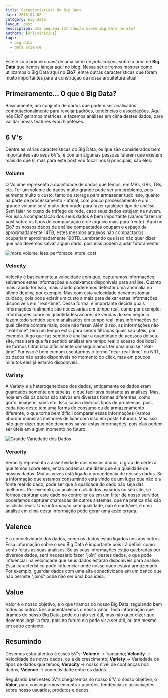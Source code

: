 ```yaml
---
title: Caracteristicas de Big Data
date: 2018-04-02
category: big-data
layout: post
description: Uma pequena introdução sobre Big Data no Elo7
authors: [ericvinicius]
tags:
  - big data
  - data science
---
```


Este é só o primeiro *post* de uma série de *publicações* sobre a área de **Big Data** que iremos lançar aqui no blog. Nessa série iremos mostrar como utilizamos o Big Data aqui no **Elo7**, entre outras características que foram muito importantes para a construção da nossa arquitetura atual.

## Primeiramente... O que é Big Data?

Basicamente, um conjunto de dados que podem ser analisados computacionalmente para revelar padrões, tendências e associações. Aqui nós Elo7 geramos métricas, e fazemos análises em cima destes dados, para validar novas features e/ou hipóteses.

## 6 V's

Dentre as várias características do Big Data, os que são considerados bem importantes são seus 6V's, é comum algumas pessoas falarem que existem mais do que 6, mas para este post vou focar nos 6 principais, são eles:

### Volume

O Volume representa a quantidade de dados que temos, em MBs, GBs, TBs, etc. Ter um volume de dados muito grande pode ser um problema, pois aumenta muito o custo, tanto de storage para armazenar tudo isso, quanto na parte de processamento - afinal, com pouco processamento e um grande volume será muito demorado para fazer qualquer tipo de análise. Sem falar no custo de tráfego de rede, caso seus dados estejam na nuvem. Por isso a compactação dos seus dados é bem importante (vamos fazer um post sobre os tipos de compactação e de arquivo mais para frente). Aqui no Elo7 os nossos dados de análise compactados ocupam o espaço de aproximadamente 14TB, estes mesmos arquivos não compactados ocupariam aproximadamente 190TB.
Lembrando que isso não quer dizer que não devemos salvar algum dado, pois elas podem ajudar futuramente.

![more_volume_less_perfomace_more_cost](../images/more_volume_less_perfomace_more_cost.png)

### Velocity

Velocity é basicamente a velocidade com que, capturamos informações, salvamos estas informações e a deixamos disponíveis para análise. Quanto mais rápido for isso, mais rápido poderemos detectar uma anomalia no último deploy, por exemplo. Mas com esta velocidade devemos tomar cuidado, pois pode existir um custo a mais para deixar estas informações disponíveis em "real-time". Dessa forma, é importante decidir quais informações realmente são necessárias em tempo real, como por exemplo: informações sobre as quantidades/valores de vendas do seu negócio fazem todo sentido serem analisados em tempo real, mas informações de qual cliente compra mais, pode não fazer. Além disso, as informações não "real-time", tem um tempo extra para serem filtradas quais são úteis, por exemplo. Algo que faz sentido é analisar a quantidade de acessos do seu site, mas será que faz sentido analisar em tempo real o acesso dos bots? Se formos filtrar isso dificilmente conseguiriamos ter uma analise "real-time" Por isso é bem comum escutarmos o termo "near-real-time" ou NRT, os dados não estão disponíveis no momento do click, mas em poucos minutos eles já estarão disponíveis.

### Variety

A Variety é a heterogeneidade dos dados, antigamente os dados eram guardados somente em tabelas, o que facilitava bastante as análises. Mas, hoje em dia os dados são salvos em diversas formas diferentes, como grafo, imagens, sons etc. Isso causa diversos tipos de problemas, pois, cada tipo deste tem uma forma de consumo ou de armazenamento diferente, o que torna  bem difícil comparar essas informações (vamos abordar maneiras melhores de lidar com isso em posts futuros).
Mas isso não quer dizer que não devemos salvar estas informações, pois elas podem ser úteis em algum momento no futuro.

![Grande Variedade dos Dados](../images/variety_of_datas.png)

### Veracity

Veracity representa a assertividade dos nossos dados, o grau de certeza que temos sobre eles, então podemos até dizer que é a qualidade de nossos dados. Muitas vezes está ligado à procedência de nossos dados. Se a informação que estamos consumindo está vindo de um lugar que não é a fonte real do dado, pode ser que a qualidade do dado não seja das melhores. Por exemplo, ao analisar o click dos usuários no seu site, se formos capturar este dado no controller ou em um filter de nosso servidor, poderíamos capturar chamadas de outros sistemas, que na prática não são os clicks reais. Uma informação sem qualidade, não é confiável, e uma análise em cima desta informação pode gerar uma ação errada.

## Valence

É a conectividade dos dados, como os dados estão ligados uns aos outros. Essa informação sobre o seu Big Data é importante pois irá definir como serão feitas as suas análises. Se as suas informações estão quebradas por diversos dados, será necessário fazer "join" destes dados, o que pode influenciar na velocidade que seus dados estarão disponíveis para analise. Essa característica pode influenciar onde nosso dado estará armazenado. Por exemplo, guardar dados com uma alta conectividade em um banco que não permite "joins" pode não ser uma boa ideia.

## Value

Valor é o nosso objetivo, é o que tiramos do nosso Big Data, regulando bem todos os outros 5Vs aumentaremos o nosso valor. Toda informação que tiramos de nosso Big Data, pode ou não ser útil, mas não quer dizer que devemos jogá-la fora, pois no futuro ela pode vir a ser útil, ou até mesmo em outro contexto.

## Resumindo

Devemos estar atentos à esses 5V's:
**Volume** -> Tamanho;
**Velocity** -> Velocidade de novos dados, ou a de crescimento;
**Variety** -> Variedade de tipos de dados que temos;
**Veracity** -> nosso nivel de confianças nos dados;
**Valence** -> conectividade entre os dados.

Regulando bem estes 5V's chegaremos no nosso 6˚V, o nosso objetivo, o **Valor**, para conseguirmos encontrar padrões, tendências e associações sobre nosso usuários, produtos e dados.

